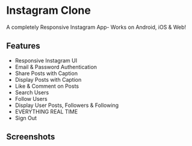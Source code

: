# Instagram Clone

A completely Responsive Instagram App- Works on Android, iOS & Web!

## Features
* Responsive Instagram UI
* Email & Password Authentication
* Share Posts with Caption
* Display Posts with Caption
* Like & Comment on Posts
* Search Users
* Follow Users
* Display User Posts, Followers & Following
* EVERYTHING REAL TIME
* Sign Out

## Screenshots



